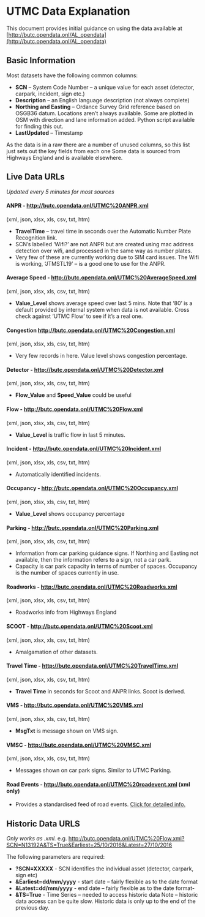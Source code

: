 # UTMC Data Explanation

This document provides initial guidance on using the data available at [http://butc.opendata.onl/AL_opendata](http://butc.opendata.onl/AL_opendata)

## Basic Information

Most datasets have the following common columns:
-	**SCN** – System Code Number – a unique value for each asset (detector, carpark, incident, sign etc.)
-	**Description** – an English language description (not always complete)
-	**Northing and Easting** – Ordance Survey Grid reference based on OSGB36 datum. Locations aren’t always available. Some are plotted in OSM with direction and lane information added. Python script available for finding this out.
-	**LastUpdated** – Timestamp

As the data is in a raw there are a number of unused columns, so this list just sets out the key fields from each one
Some data is sourced from Highways England and is available elsewhere.

## Live Data URLs 

*Updated every 5 minutes for most sources*

#### ANPR - http://butc.opendata.onl/UTMC%20ANPR.xml 
(xml, json, xlsx, xls, csv, txt, htm)

-	**TravelTime** – travel time in seconds over the Automatic Number Plate Recognition link.
-	SCN’s labelled ‘Wifi?’ are not ANPR but are created using mac address detection over wifi, and processed in the same way as number plates.
-	Very few of these are currently working due to SIM card issues. The Wifi is working, ‘JTMSTL19’ – is a good one to use for the ANPR.

#### Average Speed - http://butc.opendata.onl/UTMC%20AverageSpeed.xml 
(xml, json, xlsx, xls, csv, txt, htm)

-	**Value_Level** shows average speed over last 5 mins. Note that ‘80’ is a default provided by internal system when data is not available. Cross check against ‘UTMC Flow’ to see if it’s a real one.

#### Congestion http://butc.opendata.onl/UTMC%20Congestion.xml 
(xml, json, xlsx, xls, csv, txt, htm)

-	Very few records in here. Value level shows congestion percentage.

#### Detector - http://butc.opendata.onl/UTMC%20Detector.xml 
(xml, json, xlsx, xls, csv, txt, htm)

-	**Flow_Value** and **Speed_Value** could be useful

#### Flow - http://butc.opendata.onl/UTMC%20Flow.xml 
(xml, json, xlsx, xls, csv, txt, htm)

-	**Value_Level** is traffic flow in last 5 minutes.

#### Incident - http://butc.opendata.onl/UTMC%20Incident.xml 
(xml, json, xlsx, xls, csv, txt, htm)

-	Automatically identified incidents.

#### Occupancy - http://butc.opendata.onl/UTMC%20Occupancy.xml 
(xml, json, xlsx, xls, csv, txt, htm)

-	**Value_Level** shows occupancy percentage

#### Parking - http://butc.opendata.onl/UTMC%20Parking.xml 
(xml, json, xlsx, xls, csv, txt, htm)

-	Information from car parking guidance signs. If Northing and Easting not available, then the information refers to a sign, not a car park.
-	Capacity is car park capacity in terms of number of spaces. Occupancy is the number of spaces currently in use.

#### Roadworks - http://butc.opendata.onl/UTMC%20Roadworks.xml 
(xml, json, xlsx, xls, csv, txt, htm)

-	Roadworks info from Highways England

#### SCOOT - http://butc.opendata.onl/UTMC%20Scoot.xml 
(xml, json, xlsx, xls, csv, txt, htm)

-	Amalgamation of other datasets.

#### Travel Time - http://butc.opendata.onl/UTMC%20TravelTime.xml 
(xml, json, xlsx, xls, csv, txt, htm)

-	**Travel Time** in seconds for Scoot and ANPR links. Scoot is derived.

#### VMS - http://butc.opendata.onl/UTMC%20VMS.xml 
(xml, json, xlsx, xls, csv, txt, htm)

-	**MsgTxt** is message shown on VMS sign.

#### VMSC - http://butc.opendata.onl/UTMC%20VMSC.xml 
(xml, json, xlsx, xls, csv, txt, htm)

-	Messages shown on car park signs. Similar to UTMC Parking.

#### Road Events - http://butc.opendata.onl/UTMC%20roadevent.xml (xml only)

-	Provides a standardised feed of road events. [Click for detailed info.](http://butc.opendata.onl/roadevent.xml?help=True) 

## Historic Data URLS

*Only works as .xml.* 
e.g. http://butc.opendata.onl/UTMC%20Flow.xml?SCN=N13192A&TS=True&Earliest=25/10/2016&Latest=27/10/2016

The following parameters are required:
-	**?SCN=XXXXX** - SCN identifies the individual asset (detector, carpark, sign etc)
-	**&Earliest=dd/mm/yyyy** - start date – fairly flexible as to the date format
-	**&Latest=dd/mm/yyyy** - end date – fairly flexible as to the date format-
-	**&TS=True** - Time Series – needed to access historic data
Note – historic data access can be quite slow. Historic data is only up to the end of the previous day.

